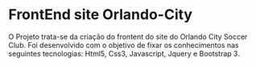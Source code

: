 # FrontEnd site Orlando-City
O Projeto trata-se da criação do frontent do site do Orlando City Soccer Club.
Foi desenvolvido com o objetivo de fixar os conhecimentos nas seguintes tecnologias: 
Html5, Css3, Javascript, Jquery e Bootstrap 3.
